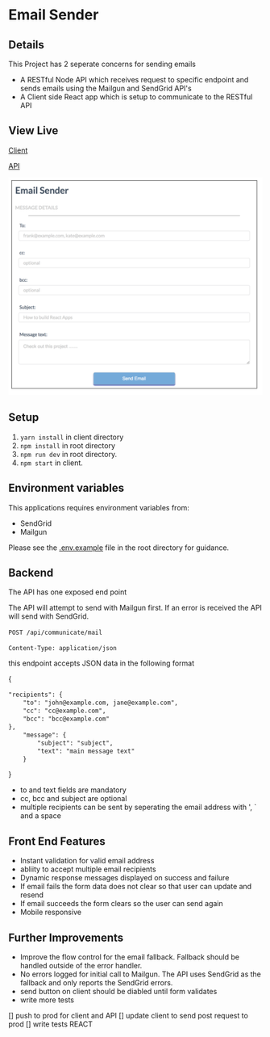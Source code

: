 # Email Sender

## Details
This Project has 2 seperate concerns for sending emails
* A RESTful Node API which receives request to specific endpoint and sends emails using the Mailgun and SendGrid API's
* A Client side React app which is setup to communicate to the RESTful API

## View Live

[Client](www.example.com)

[API](www.example.com)

![emailSender](/public/images/client.png)

## Setup

1. `yarn install` in client directory
2. `npm install` in root directory
2. `npm run dev` in root directory.
3. `npm start` in client.

## Environment variables

This applications requires environment variables from:
* SendGrid
* Mailgun

Please see the [.env.example](/.env.example) file in the root directory for guidance.

## Backend
The API has one exposed end point

The API will attempt to send with Mailgun first. If an error is received the API will send with SendGrid.

`POST /api/communicate/mail`

`Content-Type: application/json`

this endpoint accepts JSON data in the following format

{

	"recipients": {
		"to": "john@example.com, jane@example.com",
		"cc": "cc@example.com",
		"bcc": "bcc@example.com"
	}, 
		"message": {
			"subject": "subject",
			"text": "main message text"
		}
}

* to and text fields are mandatory
* cc, bcc and subject are optional
* multiple recipients can be sent by seperating the email address with ', ` and a space


## Front End Features
* Instant validation for valid email address
* abliity to accept multiple email recipients
* Dynamic response messages displayed on success and failure
* If email fails the form data does not clear so that user can update and resend
* If email succeeds the form clears so the user can send again
* Mobile responsive

## Further Improvements
* Improve the flow control for the email fallback. Fallback should be handled outside of the error handler.
* No errors logged for initial call to Mailgun. The API uses SendGrid as the fallback and only reports the SendGrid errors.
* send button on client should be diabled until form validates
* write more tests

[] push to prod for client and API
[] update client to send post request to prod
[] write tests REACT